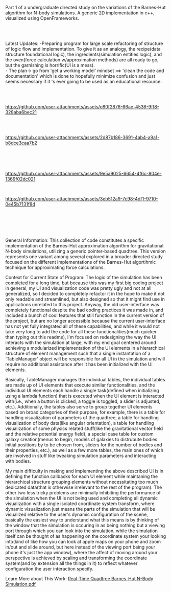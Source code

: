
Part 1 of a undergraduate directed study on the variations of the Barnes-Hut algorithm for N-body simulations. A generic 2D implementation in c++, visualized using OpenFrameworks.


<br />
<br />



Latest Updates:
      -Preparing program for large scale refactoring of structure of logic flow and implementation. To give it as an analogy, the recipe(data structure foundational logic), the ingredients(simulation entities logic), and the oven(force calculation w/approximation
      methods) are all ready to go, but the garnishing is horrific(UI is a mess).  
      - The plan-> go from 'get a working model' mindset   ==>   'clean the code and documentation' which is done to hopefully minimize confusion and just seems necessary if it 's ever going to be used as an educational resource.


<br />
<br />



https://github.com/user-attachments/assets/e80f2876-66ae-4536-9ff8-328aba6bec21



<br />
<br />



https://github.com/user-attachments/assets/2d87b186-3691-4ab4-a9a1-b8dce3caa7b2



<br />
<br />
<br />


https://github.com/user-attachments/assets/9e5a9025-6654-4f6c-804e-1369f02dc021




<br />




https://github.com/user-attachments/assets/3eb512a9-7c98-4df1-9710-0e45b7131f8d




<br />
<br />
<br />
<br />





General Information: This collection of code constitutes a specific implementation of the Barnes-Hut approximation algorithm for gravitational N-body simulations, utilizing a generic pointer-based quadtree. This version represents one variant among several explored in a broader directed study focused on the different implementations of the Barnes-Hut algortihmic technique for approximating force calculations.

Context for Current State of Program: The logic of the simulation has been completed for a long time, but because this was my first big coding project in general, my UI and visualization code was pretty ugly and not at all generalized, so I decided to completely refactor it in the hope to make it not only readable and streamlined, but also designed so that it might find use in applications unrelated to this project. Anyway, the old user-interface was completely functional despite the bad coding practices it was made in, and included a bunch of cool features that still function in the current version of the project, but are no longer accessible because the current user-interface has not yet fully integrated all of these capabilities, and while it would not take very long to add the code for all these functionalities(much quicker than typing out this readme), I'm focused on redesigning the way the UI interacts with the simulation at large, with my end goal centered around achieving a modularized implementation of the UI elements in a hierarchical structure of element management such that a single instantation of a 'TableManager' object will be responsible for all UI in the simulation and will require no additional assistance after it has been initialized with the UI elements.

Basically, TableManager manages the individual tables, the individual tables are made up of UI elements that execute similar functionalities, and the individual UI elements each handle a single task(defined when initializing using a lambda function) that is executed when the UI element is interacted with(i.e., when a button is clicked, a toggle is toggled, a slider is adjusted, etc.). Additionally, the tables also serve to group together UI elements based on broad categories of their purpose, for example, there is a table for handling visualization of parameters of the quadtree, a table for handling visualization of body data(like angular orientation), a table for handling visualization of some physics related stuff(like the gravitational vector field and the relative potential energy field), a special case table for custom galaxy creation(menus to begin, models of galaxies to distrubute bodies initial positions by to be chosen from, sliders for the number of bodies and their properties, etc.), as well as a few more tables, the main ones of which are involved in stuff like tweaking simulation parameters and interacting with bodies.

My main difficulty in making and implementing the above described UI is in defining the function callbacks for each UI element while maintaning the hierarchical structure grouping elements without necessitating too much dedicated data(that is otherwise irrelevant to the rest of the program). The other two less tricky problems are minimally inhibiting the performance of the simulation when the UI is not being used and completing all dynamic visualization with a single isolated coordinate system transform, where dynamic visualization just means the parts of the simulation that will be visualized relative to the user's dynamic configuration of the scene, basically the easiest way to understand what this means is by thinking of the window that the simulation is occuring in as being nothing but a viewing port through which you can look into the simulation, while the simulation itself can be thought of as happening on the coordinate system your looking into(kind of like how you can look at apple maps on your phone and zoom in/out and slide around, but here instead of the viewing port being your phone it's just the app window), where the affect of moving around your perspective is achieved by scaling and transforming the coordinate system(and by extension all the things in it) to reflect whatever configuration the user interaction specify.

Learn More about This Work:  [Real-Time Quadtree Barnes-Hut N-Body Simulation.pdf](https://github.com/user-attachments/files/21508718/Real-Time.Quadtree.Barnes-Hut.N-Body.Simulation.pdf)


